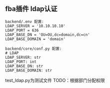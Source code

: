 ## fba插件 ldap认证


```使用方法
backend/.env 配置:
LDAP_SERVER = '10.10.10.10'
LDAP_PORT = 636
LDAP_BASE_DN = 'OU=OU,dc=domain,dc=cn'
LDAP_BASE_DOMAIN = 'domain' 

backend/core/conf.py 配置:
# LDAP
LDAP_SERVER: str
LDAP_PORT: int
LDAP_BASE_DN: str
LDAP_BASE_DOMAIN: str

```
test_ldap.py为测试文件
TODO：根据部门分配权限

